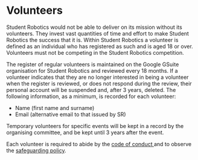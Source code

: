 # Volunteers

Student Robotics would not be able to deliver on its mission without its volunteers. They invest vast quantities of time and effort to make Student Robotics the success that it is. Within Student Robotics a volunteer is defined as an individual who has registered as such and is aged 18 or over. Volunteers must not be competing in the Student Robotics competition. 

The register of regular volunteers is maintained on the Google GSuite organisation for Student Robotics and reviewed every 18 months. If a volunteer indicates that they are no longer interested in being a volunteer when the register is reviewed, or does not respond during the review, their personal account will be suspended and, after 3 years, deleted. The following information, as a minimum, is recorded for each volunteer:

* Name \(first name and surname\)
* Email \(alternative email to that issued by SR\)

Temporary volunteers for specific events will be kept in a record by the organising committee, and be kept until 3 years after the event.

Each volunteer is required to abide by the  [code of conduct ](code-of-conduct.md) and to observe the  [safeguarding policy](safeguarding.md). 


